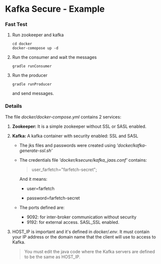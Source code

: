 # Kafka Secure - Example
### Fast Test
1. Run zookeeper and kafka

    ```
    cd docker
    docker-comopose up -d
    ```
    
2. Run the consumer and wait the messages

    ```
    gradle runConsumer

    ```
3. Run the producer

    ```
    gradle runProducer
    
    ```
    and send messages.
    
### Details

The file <em>docker/docker-compose.yml</em> contains 2 services:

1. **Zookeeper:** It is a simple zookeeper without SSL or SASL enabled.

2. **Kafka:** A kafka container with security enabled: SSL and SASL

    - The jks files and passwords were created using <em>'docker/kafka-generate-ssl.sh'</em>
    
    - The credentials file <em>'docker/ksecure/kafka_jaas.conf'</em> contains:
    
        >user_farfetch="farfetch-secret";
        
      And it means:
      
        - user=farfetch
        
        - password=farfetch-secret
        
    - The ports defined are:
        - 9092: for inter-broker communication without security
        - 9192: for external access. SASL_SSL enabled.

3. HOST_IP is important and it's defined in <em>docker/.env</em>. 
It must contain your IP address or the domain name that the client will use to access to Kafka.

    > You must edit the java code where the Kafka servers are defined to be the same as HOST_IP. 
    

    